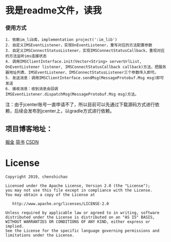 # 我是readme文件，读我  
### 使用方式
```
1. 依赖im_lib库，implementation project(':im_lib')
2. 自定义IMSEventListener，实现OnEventListener，重写对应的方法配置参数
3. 自定义IMSConnectStatusListener，实现IMSConnectStatusCallback，重现对应的方法监听ims连接状态
4. 调用IMSClientInterface.init(Vector<String> serverUrlList, OnEventListener listener, IMSConnectStatusCallback callback)方法，把服务器地址列表、IMSEventListener、IMSConnectStatusListener三个参数传入即可。
5. 发送消息：调用IMSClientInterface.sendMsg(MessageProtobuf.Msg msg)即可发送
6. 接收消息：收到消息会回调IMSEventListener.dispatchMsg(MessageProtobuf.Msg msg)方法。
```

注：由于jcenter账号一直申请不了，所以目前可以先通过下载源码方式进行依赖，后续会发布到jcenter上，以gradle方式进行依赖。

## 项目博客地址：
[掘金](https://juejin.im/post/5c97ae12e51d45580b681b0b)
[简书](https://www.jianshu.com/p/00ba0ac2fc96)
[CSDN](https://blog.csdn.net/FreddyChen/article/details/89201785)


# License


    Copyright 2019, chenshichao       
  
    Licensed under the Apache License, Version 2.0 (the "License");
    you may not use this file except in compliance with the License.
    You may obtain a copy of the License at 
 
       http://www.apache.org/licenses/LICENSE-2.0 

    Unless required by applicable law or agreed to in writing, software
    distributed under the License is distributed on an "AS IS" BASIS,
    WITHOUT WARRANTIES OR CONDITIONS OF ANY KIND, either express or implied.
    See the License for the specific language governing permissions and
    limitations under the License.

